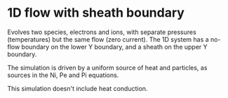 1D flow with sheath boundary
============================

Evolves two species, electrons and ions, with separate pressures
(temperatures) but the same flow (zero current). The 1D system
has a no-flow boundary on the lower Y boundary, and a sheath on
the upper Y boundary.

The simulation is driven by a uniform source of heat and particles,
as sources in the Ni, Pe and Pi equations.

This simulation doesn't include heat conduction.
